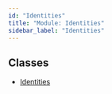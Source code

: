 ```yaml
---
id: "Identities"
title: "Module: Identities"
sidebar_label: "Identities"
---
```


## Classes

- [Identities](../../../../classes/API/Client/Identities/Identities.md)
